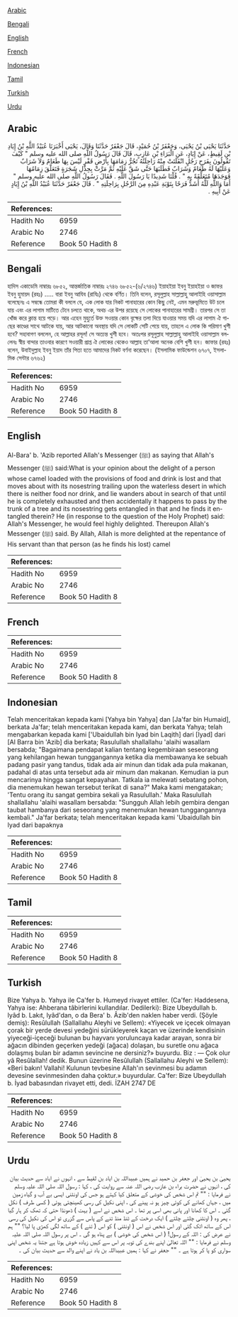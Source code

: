 [Arabic](#arabic)

[Bengali](#bengali)

[English](#english)

[French](#french)

[Indonesian](#indonesian)

[Tamil](#tamil)

[Turkish](#turkish)

[Urdu](#urdu)

## Arabic


<div dir="rtl" lang="ar" style={{fontSize:'larger',backgroundColor:'#f8f9fa',padding:20}}>
حَدَّثَنَا يَحْيَى بْنُ يَحْيَى، وَجَعْفَرُ بْنُ حُمَيْدٍ، قَالَ جَعْفَرٌ حَدَّثَنَا وَقَالَ، يَحْيَى أَخْبَرَنَا عُبَيْدُ اللَّهِ بْنُ إِيَادِ بْنِ لَقِيطٍ، عَنْ إِيَادٍ، عَنِ الْبَرَاءِ بْنِ عَازِبٍ، قَالَ قَالَ رَسُولُ اللَّهِ صلى الله عليه وسلم ‏"‏ كَيْفَ تَقُولُونَ بِفَرَحِ رَجُلٍ انْفَلَتَتْ مِنْهُ رَاحِلَتُهُ تَجُرُّ زِمَامَهَا بِأَرْضٍ قَفْرٍ لَيْسَ بِهَا طَعَامٌ وَلاَ شَرَابٌ وَعَلَيْهَا لَهُ طَعَامٌ وَشَرَابٌ فَطَلَبَهَا حَتَّى شَقَّ عَلَيْهِ ثُمَّ مَرَّتْ بِجِذْلِ شَجَرَةٍ فَتَعَلَّقَ زِمَامُهَا فَوَجَدَهَا مُتَعَلِّقَةً بِهِ ‏"‏ ‏.‏ قُلْنَا شَدِيدًا يَا رَسُولَ اللَّهِ ‏.‏ فَقَالَ رَسُولُ اللَّهِ صلى الله عليه وسلم ‏"‏ أَمَا وَاللَّهِ لَلَّهُ أَشَدُّ فَرَحًا بِتَوْبَةِ عَبْدِهِ مِنَ الرَّجُلِ بِرَاحِلَتِهِ ‏"‏ ‏.‏ قَالَ جَعْفَرٌ حَدَّثَنَا عُبَيْدُ اللَّهِ بْنُ إِيَادٍ عَنْ أَبِيهِ ‏.‏
</div>
<div style={{backgroundColor:'#f8f9fa',padding:20, marginBottom: 10}}><table> <thead> <tr> <th>References:</th> <th></th> </tr> </thead> <tbody><tr><td>Hadith No</td><td>6959</td></tr><tr><td>Arabic No</td><td>2746</td></tr><tr><td>Reference</td><td>Book 50 Hadith 8</td></tr></tbody></table></div>

## Bengali


<div dir="ltr" lang="bn" style={{fontSize:'larger',backgroundColor:'#f8f9fa',padding:20}}>
হাদিস একাডেমি নাম্বারঃ ৬৮৫২, আন্তর্জাতিক নাম্বারঃ ২৭৪৬ ৬৮৫২-(৬/২৭৪৬) ইয়াহইয়া ইবনু ইয়াহইয়া ও জাফর ইবনু হুমায়দ (রহঃ) ..... বারা ইবনু আযিব (রাযিঃ) থেকে বর্ণিত। তিনি বলেন, রসূলুল্লাহ সাল্লাল্লাহু আলাইহি ওয়াসাল্লাম বলেছেনঃ এ সম্বন্ধে তোমরা কী বললে যে, এক লোক যার নিকট পানাহারের কোন কিছু নেই, এমন মরুভূমিতে উট চলে যায় এবং এর লাগাম মাটিতে টেনে চলতে থাকে, অথচ এর উপর রয়েছে সে লোকের পানাহারের সামগ্রী। তারপর সে তা খোঁজ করে ক্লান্ত হয়ে পড়ে। আর এহেন মুহুর্তে উক্ত সওয়ার কোন বৃক্ষের তলা দিয়ে যাওয়ার সময় যদি এর লাগাম ঐ গাছের কাণ্ডের সাথে আটকে যায়, আর আটকানো অবস্থায় যদি সে লোকটি সেটি পেয়ে যায়, তাহলে এ লোক কি পরিমাণ খুশী হবে? সহাবাগণ বললেন, হে আল্লাহর রসূল! সে অত্যন্ত খুশী হবে। অতঃপর রসূলুল্লাহ সাল্লাল্লাহু আলাইহি ওয়াসাল্লাম বললেনঃ স্বীয় বান্দার তাওবার কারণে সওয়ারী প্রাপ্ত ঐ লোকের থেকেও আল্লাহ তা’আলা অনেক বেশি খুশী হন। জাফার (রহঃ) বলেন, উবাইদুল্লাহ ইবনু ইয়াদ তাঁর পিতা হতে আমাদের নিকট বর্ণনা করেছেন। (ইসলামিক ফাউন্ডেশন ৬৭০৭, ইসলামিক সেন্টার ৬৭৬২)
</div>
<div style={{backgroundColor:'#f8f9fa',padding:20, marginBottom: 10}}><table> <thead> <tr> <th>References:</th> <th></th> </tr> </thead> <tbody><tr><td>Hadith No</td><td>6959</td></tr><tr><td>Arabic No</td><td>2746</td></tr><tr><td>Reference</td><td>Book 50 Hadith 8</td></tr></tbody></table></div>

## English


<div dir="ltr" lang="en" style={{fontSize:'larger',backgroundColor:'#f8f9fa',padding:20}}>
Al-Bara' b. 'Azib reported Allah's Messenger (ﷺ) as saying that Allah's Messenger (ﷺ) said:What is your opinion about the delight of a person whose camel loaded with the provisions of food and drink is lost and that moves about with its nosestring trailing upon the waterless desert in which there is neither food nor drink, and lie wanders about in search of that until he is completely exhausted and then accidentally it happens to pass by the trunk of a tree and its nosestring gets entangled in that and he finds it entangled therein? He (in response to the question of the Holy Prophet) said: Allah's Messenger, he would feel highly delighted. Thereupon Allah's Messenger (ﷺ) said. By Allah, Allah is more delighted at the repentance of His servant than that person (as he finds his lost) camel
</div>
<div style={{backgroundColor:'#f8f9fa',padding:20, marginBottom: 10}}><table> <thead> <tr> <th>References:</th> <th></th> </tr> </thead> <tbody><tr><td>Hadith No</td><td>6959</td></tr><tr><td>Arabic No</td><td>2746</td></tr><tr><td>Reference</td><td>Book 50 Hadith 8</td></tr></tbody></table></div>

## French


<div dir="ltr" lang="fr" style={{fontSize:'larger',backgroundColor:'#f8f9fa',padding:20}}>

</div>
<div style={{backgroundColor:'#f8f9fa',padding:20, marginBottom: 10}}><table> <thead> <tr> <th>References:</th> <th></th> </tr> </thead> <tbody><tr><td>Hadith No</td><td>6959</td></tr><tr><td>Arabic No</td><td>2746</td></tr><tr><td>Reference</td><td>Book 50 Hadith 8</td></tr></tbody></table></div>

## Indonesian


<div dir="ltr" lang="id" style={{fontSize:'larger',backgroundColor:'#f8f9fa',padding:20}}>
Telah menceritakan kepada kami [Yahya bin Yahya] dan [Ja'far bin Humaid], berkata Ja'far; telah menceritakan kepada kami, dan berkata Yahya; telah mengabarkan kepada kami ['Ubaidullah bin Iyad bin Laqith] dari [Iyad] dari [Al Barra bin 'Azib] dia berkata; Rasulullah shallallahu 'alaihi wasallam bersabda; "Bagaimana pendapat kalian tentang kegembiraan seseorang yang kehilangan hewan tunggangannya ketika dia membawanya ke sebuah padang pasir yang tandus, tidak ada air minun dan tidak ada pula makanan, padahal di atas unta tersebut ada air minum dan makanan. Kemudian ia pun mencarinya hingga sangat kepayahan. Tatkala ia melewati sebatang pohon, dia menemukan hewan tersebut terikat di sana?" Maka kami mengatakan; 'Tentu orang itu sangat gembira sekali ya Rasulullah.' Maka Rasulullah shallallahu 'alaihi wasallam bersabda: "Sungguh Allah lebih gembira dengan taubat hambanya dari seseorang yang menemukan hewan tunggangannya kembali." Ja'far berkata; telah menceritakan kepada kami 'Ubaidullah bin Iyad dari bapaknya
</div>
<div style={{backgroundColor:'#f8f9fa',padding:20, marginBottom: 10}}><table> <thead> <tr> <th>References:</th> <th></th> </tr> </thead> <tbody><tr><td>Hadith No</td><td>6959</td></tr><tr><td>Arabic No</td><td>2746</td></tr><tr><td>Reference</td><td>Book 50 Hadith 8</td></tr></tbody></table></div>

## Tamil


<div dir="ltr" lang="ta" style={{fontSize:'larger',backgroundColor:'#f8f9fa',padding:20}}>

</div>
<div style={{backgroundColor:'#f8f9fa',padding:20, marginBottom: 10}}><table> <thead> <tr> <th>References:</th> <th></th> </tr> </thead> <tbody><tr><td>Hadith No</td><td>6959</td></tr><tr><td>Arabic No</td><td>2746</td></tr><tr><td>Reference</td><td>Book 50 Hadith 8</td></tr></tbody></table></div>

## Turkish


<div dir="ltr" lang="tr" style={{fontSize:'larger',backgroundColor:'#f8f9fa',padding:20}}>
Bize Yahya b. Yahya ile Ca'fer b. Humeyd rivayet ettiler. (Ca'fer: Haddesena, Yahya ise: Ahberana tâbirlerini kullandılar. Dedilerki): Bize Ubeydullah b. Iyâd b. Lakıt, Iyâd'dan, o da Bera' b. Âzib'den naklen haber verdi. (Şöyle demiş): Resûlullah (Sallallahu Aleyhi ve Sellem): «Yiyecek ve içecek olmayan çorak bir yerde devesi yedeğini sürükleyerek kaçan ve üzerinde kendisinin yiyeceği-içeceği bulunan bu hayvanı yoruluncaya kadar arayan, sonra bir ağacın dibinden geçerken yedeği (ağaca) dolaşan, bu suretle onu ağaca dolaşmış bulan bir adamın sevincine ne dersiniz?» buyurdu. Biz : — Çok olur yâ Resûlallah! dedik. Bunun üzerine Resûlullah (Sallallahu Aleyhi ve Sellem): «Beri bakın! Vallahi! Kulunun tevbesine Allah'ın sevinmesi bu adamın devesine sevinmesinden daha çoktur.» buyurdular. Ca'fer: Bize Ubeydullah b. İyad babasından rivayet etti, dedi. İZAH 2747 DE
</div>
<div style={{backgroundColor:'#f8f9fa',padding:20, marginBottom: 10}}><table> <thead> <tr> <th>References:</th> <th></th> </tr> </thead> <tbody><tr><td>Hadith No</td><td>6959</td></tr><tr><td>Arabic No</td><td>2746</td></tr><tr><td>Reference</td><td>Book 50 Hadith 8</td></tr></tbody></table></div>

## Urdu


<div dir="rtl" lang="ur" style={{fontSize:'larger',backgroundColor:'#f8f9fa',padding:20}}>
یحییٰ بن یحییٰ اور جعفر بن حمید نے ہمیں عبیداللہ بن ایاد بن لقیط سے ، انہوں نے ایاد سے حدیث بیان کی ، انہوں نے حضرت براء بن عازب رضی اللہ عنہ سے روایت کی ، کہا : رسول اللہ صلی اللہ علیہ وسلم نے فرمایا : "" تم اس شخص کی خوشی کے متعلق کیا کہتے ہو جس کی اونٹنی ایسی بے آب و گیاہ زمین میں ، جہاں کھانے کی کوئی چیز ہو نہ پینے کی ، اپنی نکیل کی رسی کھینچتی ہوئی ( کسی طرف ) نکل گئی ۔ اس کا کھانا اور پانی بھی اسی پر تھا ۔ اس شخص نے اسے ( بہت ) ڈھونڈا حتی کہ تھک کر ہار گیا ، پھر وہ ( اونٹنی چلتے چلتے ) ایک درخت کے ٹنڈ منڈ تنے کے پاس سے گزری تو اس کی نکیل کی رسی اس کے ساتھ اٹک گئی اور اس شخص نے اس ( اونٹنی ) کو اس ( تنے ) کے ساتھ لگی کھڑی پا لیا؟ "" ہم نے عرض کی : اللہ کے رسول! ( اس شخص کی خوشی ) بے پناہ ہو گی ۔ اس پر رسول اللہ صلی اللہ علیہ وسلم نے فرمایا : "" اللہ تعالیٰ اپنے بندے کی توبہ پر اس سے کہیں زیادہ خوش ہوتا ہے جتنا یہ شخص اپنی سواری کو پا کر ہوتا ہے ۔ "" جعفر نے کہا : ہمیں عبیداللہ بن یاد نے اپنے والد سے حدیث بیان کی ۔
</div>
<div style={{backgroundColor:'#f8f9fa',padding:20, marginBottom: 10}}><table> <thead> <tr> <th>References:</th> <th></th> </tr> </thead> <tbody><tr><td>Hadith No</td><td>6959</td></tr><tr><td>Arabic No</td><td>2746</td></tr><tr><td>Reference</td><td>Book 50 Hadith 8</td></tr></tbody></table></div>